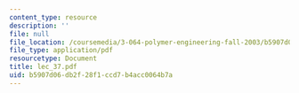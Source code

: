 ```yaml
---
content_type: resource
description: ''
file: null
file_location: /coursemedia/3-064-polymer-engineering-fall-2003/b5907d06db2f28f1ccd7b4acc0064b7a_lec_37.pdf
file_type: application/pdf
resourcetype: Document
title: lec_37.pdf
uid: b5907d06-db2f-28f1-ccd7-b4acc0064b7a
---
```

